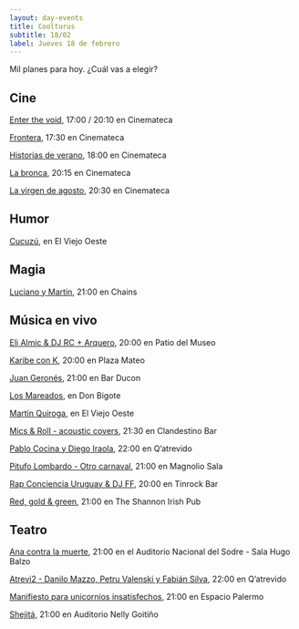 ```yaml
---
layout: day-events
title: Coolturus
subtitle: 18/02
label: Jueves 18 de febrero
---
```

Mil planes para hoy. ¿Cuál vas a elegir?

## Cine

[Enter the void](https://cinemateca.org.uy/peliculas/1102), 17:00 / 20:10 en Cinemateca

[Frontera](https://cinemateca.org.uy/peliculas/782), 17:30 en Cinemateca

[Historias de verano](https://cinemateca.org.uy/peliculas/1002), 18:00 en Cinemateca

[La bronca](https://cinemateca.org.uy/peliculas/945), 20:15 en Cinemateca

[La virgen de agosto](https://cinemateca.org.uy/peliculas/929), 20:30 en Cinemateca

## Humor

[Cucuzú](https://instagram.com/viejooeste.prado?igshid=11rsgnlou42g5), en El Viejo Oeste

## Magia

[Luciano y Martin](https://instagram.com/chains_disco?igshid=1dp7lgcxxx99t), 21:00 en Chains

## Música en vivo

[Eli Almic & DJ RC + Arquero](https://www.instagram.com/saladelmuseo/), 20:00 en Patio del Museo

[Karibe con K](https://instagram.com/plazamateouy?igshid=zwiylcrx99sq), 20:00 en Plaza Mateo

[Juan Geronés](https://www.instagram.com/p/CKR1OJkgfgp/), 21:00 en Bar Ducon

[Los Mareados](https://instagram.com/restaurantedonbigote?igshid=164zq44egnbtq), en Don Bigote

[Martín Quiroga](https://instagram.com/viejooeste.prado?igshid=11rsgnlou42g5), en El Viejo Oeste

[Mics & Roll - acoustic covers](https://instagram.com/clandestino__bar?igshid=mze5rflfmmi4), 21:30 en Clandestino Bar

[Pablo Cocina y Diego Iraola](https://instagram.com/qatrevido?igshid=8bj6dzn4g7aj), 22:00 en Q’atrevido

[Pitufo Lombardo - Otro carnaval](https://magnoliosala.uy/evento/pitufo-lombardo_2), 21:00 en Magnolio Sala

[Rap Conciencia Uruguay & DJ FF](https://instagram.com/tinrock_bar?igshid=14pb425v6n836), 20:00 en Tinrock Bar

[Red, gold & green](https://instagram.com/theshannonuy?igshid=yjdug4u5k9s0), 21:00 en The Shannon Irish Pub

## Teatro

[Ana contra la muerte](https://www.tickantel.com.uy/inicio/espectaculo/40009531/espectaculo/Ana%20contra%20la%20muerte?2), 21:00 en el Auditorio Nacional del Sodre - Sala Hugo Balzo

[Atrevi2 - Danilo Mazzo, Petru Valenski y Fabián Silva](https://instagram.com/qatrevido?igshid=8bj6dzn4g7aj), 22:00 en Q’atrevido

[Manifiesto para unicornios insatisfechos](https://instagram.com/salaespaciopalermo?igshid=1bmb3d8brkyad), 21:00 en Espacio Palermo

[Shejitá](http://www.auditorionellygoitiño.gub.uy/index.php/programacion/item/shejita.html), 21:00 en Auditorio Nelly Goitiño
